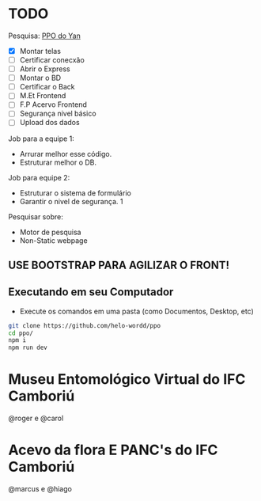 # TODO

Pesquisa: [PPO do Yan](https://github.com/CNUCG-BACKEND/back-end-cnucg)

- [x] Montar telas 
- [ ] Certificar conecxão
- [ ] Abrir o Express 
- [ ] Montar o BD
- [ ] Certificar o Back
- [ ] M.Et Frontend
- [ ] F.P Acervo Frontend
- [ ] Segurança nivel básico
- [ ] Upload dos dados

Job para a equipe 1:
- Arrurar melhor esse código.
- Estruturar melhor o DB.

Job para equipe 2:
- Estruturar o sistema de formulário
- Garantir o nivel de segurança. 1

Pesquisar sobre:
- Motor de pesquisa
- Non-Static webpage

USE BOOTSTRAP PARA AGILIZAR O FRONT!
---

## Executando em seu Computador

- Execute os comandos em uma pasta (como Documentos, Desktop, etc)

```bash
git clone https://github.com/helo-wordd/ppo
cd ppo/
npm i
npm run dev
```

# Museu Entomológico Virtual do IFC Camboriú

@roger e @carol

# Acevo da flora E PANC's do IFC Camboriú

@marcus e @hiago

